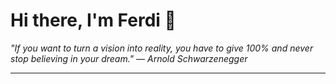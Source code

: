 <h1>Hi there, I'm Ferdi 👋</h1>

<p><em>
  "If you want to turn a vision into reality, you have to give 100% and never stop believing in your dream." — Arnold Schwarzenegger
</em></p>

---
